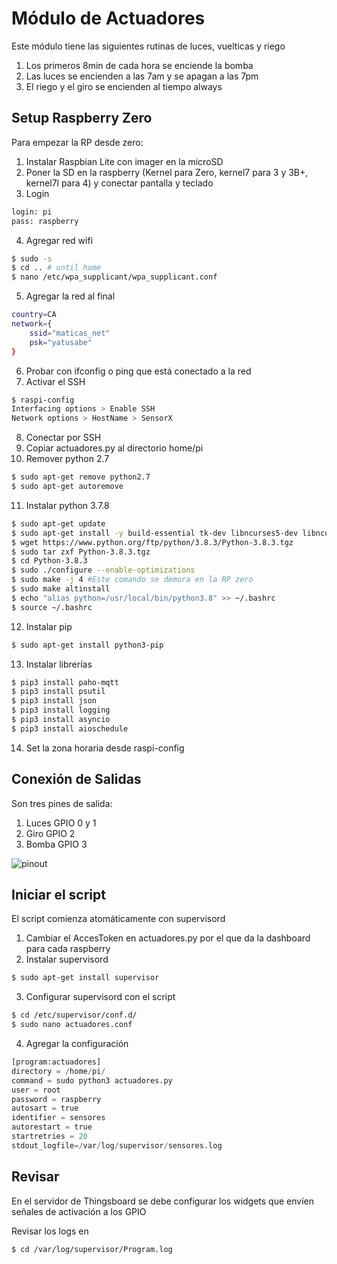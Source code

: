 # Módulo de Actuadores
Este módulo tiene las siguientes rutinas de luces, vuelticas y riego
1. Los primeros 8min de cada hora se enciende la bomba
2. Las luces se encienden a las 7am y se apagan a las 7pm
3. El riego y el giro se encienden al tiempo always

## Setup Raspberry Zero
Para empezar la RP desde zero:
1. Instalar Raspbian Lite con imager en la microSD
2. Poner la SD en la raspberry (Kernel para Zero, kernel7 para 3 y 3B+, kernel7l para 4) y conectar pantalla y teclado
3. Login
```Bash
login: pi
pass: raspberry
```
4. Agregar red wifi
```Bash
$ sudo -s
$ cd .. # until home
$ nano /etc/wpa_supplicant/wpa_supplicant.conf
```

5. Agregar la red al final
```Bash
country=CA
network={
    ssid="maticas_net"
    psk="yatusabe"
}
```
6. Probar con ifconfig o ping que está conectado a la red
7. Activar el SSH
```Bash
$ raspi-config
Interfacing options > Enable SSH
Network options > HostName > SensorX
```
8. Conectar por SSH
9. Copiar actuadores.py al directorio home/pi
10. Remover python 2.7
```Bash
$ sudo apt-get remove python2.7
$ sudo apt-get autoremove
```
11. Instalar python 3.7.8
```Bash
$ sudo apt-get update
$ sudo apt-get install -y build-essential tk-dev libncurses5-dev libncursesw5-dev libreadline6-dev libdb5.3-dev libgdbm-dev libsqlite3-dev libssl-dev libbz2-dev libexpat1-dev liblzma-dev zlib1g-dev libffi-dev tar wget vim
$ wget https://www.python.org/ftp/python/3.8.3/Python-3.8.3.tgz
$ sudo tar zxf Python-3.8.3.tgz
$ cd Python-3.8.3
$ sudo ./configure --enable-optimizations
$ sudo make -j 4 #Este comando se demora en la RP zero
$ sudo make altinstall
$ echo "alias python=/usr/local/bin/python3.8" >> ~/.bashrc
$ source ~/.bashrc
```
12. Instalar pip
```Bash
$ sudo apt-get install python3-pip
```
13. Instalar librerías
```Bash
$ pip3 install paho-mqtt
$ pip3 install psutil
$ pip3 install json
$ pip3 install logging
$ pip3 install asyncio
$ pip3 install aioschedule
```
14. Set la zona horaria desde raspi-config

## Conexión de Salidas
Son tres pines de salida:
1. Luces GPIO 0 y 1
2. Giro GPIO 2
3. Bomba GPIO 3

![pinout](https://www.raspberrypi.org/documentation/usage/gpio/images/GPIO-Pinout-Diagram-2.png)

## Iniciar el script
El script comienza atomáticamente con supervisord
1. Cambiar el AccesToken en actuadores.py por el que da la dashboard para cada raspberry
2. Instalar supervisord
```Bash
$ sudo apt-get install supervisor
```
3. Configurar supervisord con el script
```Bash
$ cd /etc/supervisor/conf.d/
$ sudo nano actuadores.conf
```
4. Agregar la configuración
```Python
[program:actuadores]
directory = /home/pi/
command = sudo python3 actuadores.py
user = root
password = raspberry
autosart = true
identifier = sensores
autorestart = true
startretries = 20
stdout_logfile=/var/log/supervisor/sensores.log
```

## Revisar 
En el servidor de Thingsboard se debe configurar los widgets que envíen señales de activación a los GPIO

Revisar los logs en
```Bash
$ cd /var/log/supervisor/Program.log
```